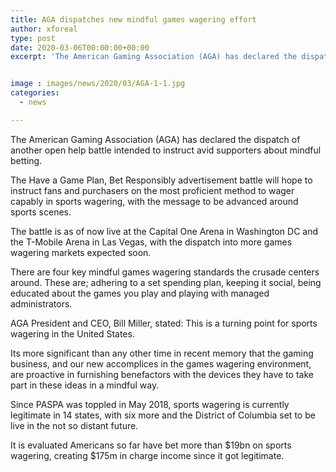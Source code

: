```yaml
---
title: AGA dispatches new mindful games wagering effort
author: xforeal 
type: post
date: 2020-03-06T00:00:00+00:00
excerpt: 'The American Gaming Association (AGA) has declared the dispatch of another open help battle intended to instruct avid supporters about mindful gambling '


image : images/news/2020/03/AGA-1-1.jpg
categories:
  - news

---
```

The American Gaming Association (AGA) has declared the dispatch of another open help battle intended to instruct avid supporters about mindful betting. 

The Have a Game Plan, Bet Responsibly advertisement battle will hope to instruct fans and purchasers on the most proficient method to wager capably in sports wagering, with the message to be advanced around sports scenes. 

The battle is as of now live at the Capital One Arena in Washington DC and the T-Mobile Arena in Las Vegas, with the dispatch into more games wagering markets expected soon. 

There are four key mindful games wagering standards the crusade centers around. These are; adhering to a set spending plan, keeping it social, being educated about the games you play and playing with managed administrators. 

AGA President and CEO, Bill Miller, stated: This is a turning point for sports wagering in the United States. 

Its more significant than any other time in recent memory that the gaming business, and our new accomplices in the games wagering environment, are proactive in furnishing benefactors with the devices they have to take part in these ideas in a mindful way. 

Since PASPA was toppled in May 2018, sports wagering is currently legitimate in 14 states, with six more and the District of Columbia set to be live in the not so distant future. 

It is evaluated Americans so far have bet more than $19bn on sports wagering, creating $175m in charge income since it got legitimate.